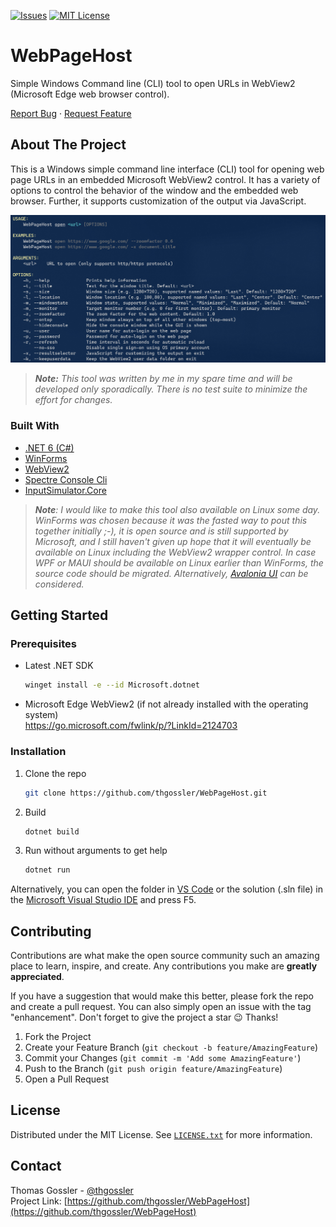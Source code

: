 [![Issues][issues-badge]][issues-url]
[![MIT License][license-badge]][license-url]


# WebPageHost

Simple Windows Command line (CLI) tool to open URLs in WebView2 (Microsoft Edge web browser control).

[Report Bug](https://github.com/thgossler/WebPageHost/issues) · [Request Feature](https://github.com/thgossler/WebPageHost/issues)


## About The Project

This is a Windows simple command line interface (CLI) tool for opening web page URLs in an embedded Microsoft WebView2 control. It has a variety of options to control the behavior of the window and the embedded web browser. Further, it supports customization of the output via JavaScript.

[![Product Name Screen Shot][product-screenshot]](https://example.com)

> _**Note:** This tool was written by me in my spare time and will be developed only sporadically. There is no test suite to minimize the effort for changes._


### Built With

* [.NET 6 (C#)](https://dotnet.microsoft.com/en-us/)
* [WinForms](https://github.com/dotnet/winforms)
* [WebView2](https://developer.microsoft.com/en-us/microsoft-edge/webview2/)
* [Spectre Console Cli](https://github.com/spectreconsole/spectre.console)
* [InputSimulator.Core](https://github.com/cwevers/InputSimulatorCore)

> _**Note**: I would like to make this tool also available on Linux some day. WinForms was chosen because it was the fasted way to pout this together initially ;-), it is open source and is still supported by Microsoft, and I still haven't given up hope that it will eventually be available on Linux including the WebView2 wrapper control. In case WPF or MAUI should be available on Linux earlier than WinForms, the source code should be migrated. Alternatively, [Avalonia UI](https://avaloniaui.net/) can be considered._


## Getting Started

### Prerequisites

* Latest .NET SDK
  ```sh
  winget install -e --id Microsoft.dotnet
  ```
* Microsoft Edge WebView2 (if not already installed with the operating system)<br/>
  https://go.microsoft.com/fwlink/p/?LinkId=2124703

### Installation

1. Clone the repo
   ```sh
   git clone https://github.com/thgossler/WebPageHost.git
   ```
2. Build
   ```sh
   dotnet build
   ```
3. Run without arguments to get help
   ```sh
   dotnet run
   ```

Alternatively, you can open the folder in [VS Code](https://code.visualstudio.com/) or the solution (.sln file) in the [Microsoft Visual Studio IDE](https://visualstudio.microsoft.com/vs/) and press F5.


## Contributing

Contributions are what make the open source community such an amazing place to learn, inspire, and create. Any contributions you make are **greatly appreciated**.

If you have a suggestion that would make this better, please fork the repo and create a pull request. You can also simply open an issue with the tag "enhancement".
Don't forget to give the project a star :wink: Thanks!

1. Fork the Project
2. Create your Feature Branch (`git checkout -b feature/AmazingFeature`)
3. Commit your Changes (`git commit -m 'Add some AmazingFeature'`)
4. Push to the Branch (`git push origin feature/AmazingFeature`)
5. Open a Pull Request


## License

Distributed under the MIT License. See [`LICENSE.txt`](https://github.com/thgossler/WebPageHost/LICENSE.txt) for more information.


## Contact

Thomas Gossler - [@thgossler](https://twitter.com/thgossler)<br/>
Project Link: [https://github.com/thgossler/WebPageHost](https://github.com/thgossler/WebPageHost)


<!-- See: https://www.markdownguide.org/basic-syntax/#reference-style-links -->
[issues-badge]: https://img.shields.io/github/issues/thgossler/WebPageHost.svg?style=for-the-badge
[issues-url]: https://github.com/thgossler/WebPageHost/issues
[license-badge]: https://img.shields.io/github/license/thgossler/WebPageHost.svg?style=for-the-badge
[license-url]: https://github.com/thgossler/WebPageHost/blob/main/LICENSE.txt
[product-screenshot]: images/screenshot.png
